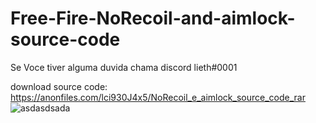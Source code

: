 # Free-Fire-NoRecoil-and-aimlock-source-code
Se Voce tiver alguma duvida chama discord lieth#0001

download source code: https://anonfiles.com/lci930J4x5/NoRecoil_e_aimlock_source_code_rar
![asdasdsada](https://user-images.githubusercontent.com/83485103/155039709-7c2f89a6-be68-4ea0-abdc-6cbc0d6d97ef.png)
